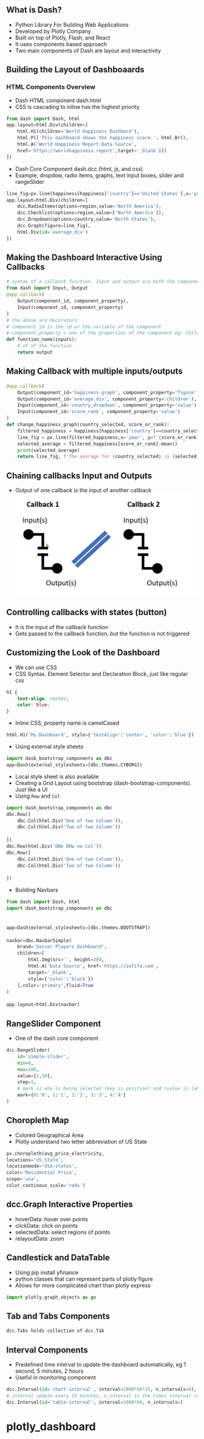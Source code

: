 ## What is Dash?
- Python Library For Building Web Applications
- Developed by Plotly Company
- Built on top of Plotly, Flash, and React
- It uses components based approach
- Two main components of Dash are layout and interactivity


## Building the Layout of Dashboaards
### HTML Components Overview
- Dash HTML component dash.html
- CSS is cascading to inline has the highest priority
```py
from dash import Dash, html
app.layout=html.Div(children=[
    html.H1(children='World Happiness Dashbard'),
    html.P(['This dashboard shows the happiness score.', html.Br(),
    html.A('World Happiness Report Data Source',
    href='https://worldhappiness.report',target='_blank')])
])
```
- Dash Core Component dash.dcc (html, js, and css)
- Example, dropdow, radio items, graphs, text input boxes, slider and rangeSlider
```py
line_fig=px.line(happiness[happiness['country']=='United States'],x='year', y='happiness_score',title='Happiness Score In the USA')
app.layout=html.Div(children=[
    dcc.RadioItems(options=region,value='North America'),
    dcc.Checklist(options=region,value=['North America']),
    dcc.Dropdown(options=country,value='North States'),
    dcc.Graph(figure=line_fig),
    html.Div(id='average_div')
])
```

## Making the Dashboard Interactive Using Callbacks
```py
# syntax of a callback function. Input and output are both the component of the dash
from dash import Input, Output
@app.callback(
    Output(component_id, component_property),
    Input(component_id, component_property)
) 
# the above are decorators. 
# component_id is the id or the variable of the component
# component_property = one of the properties of the component eg: Children of html.Div, figure of dcc.Graph
def function_name(inputs):
    # of of the function
    return output
```
## Making Callback with multiple inputs/outputs
```py
@app.callback(
    Output(component_id='happiness-graph', component_property='figure'),
    Output(component_id='average_div', component_property='children'),
    Input(component_id='country_dropdown', component_property='value'),
    Input(component_id='score_rank', component_property='value')
)
def change_happiness_graph(country_selected, score_or_rank):
    filtered_happiness = happiness[happiness['country']==country_selected]
    line_fig = px.line(filtered_happiness,x='year', y=f'{score_or_rank}',title=f'{score_or_rank} In the {country_selected}')
    selected_average = filtered_happiness[score_or_rank].mean()
    print(selected_average)
    return line_fig, f'The average for {country_selected} is {selected_average}' 
```

## Chaining callbacks Input and Outputs
- Output of one callback is the input of another callback
![Alt text](image.png)

## Controlling callbacks with states (button)
- It is the input of the callback function
- Gets passed to the callback function, but the function is not triggered


## Customizing the Look of the Dashboard
- We can use CSS
- CSS Syntax. Element Selector and Declaration Block, just like regular css
```css
h1 {
    text-align: center;
    color: blue;
}
```
- Inline CSS, property name is camelCased
```py
html.H1('My Dashboard', style={'textAlign':'center', 'color':'blue'})
```
- Using external style sheets
```py
import dasb_bootstrap_components as dbc
app=Dash(external_stylesheets=[dbc.themes.CYBORG])
```
- Local style sheet is also available
- Creating a Grid Layout using bootstrap (dash-bootstrap-components). Just like a UI
- Using `Row` and `Col`

```py
import dash_bootstrap_components as dbc
dbc.Row([
    dbc.Col(html.Div('One of two Column')),
    dbc.Col(html.Div('Two of two Column'))

])
dbc.Row(html.Div('ONe ROw no Col'))
dbc.Row([
    dbc.Col(html.Div('One of two Column')),
    dbc.Col(html.Div('Two of two Column'))

])
```
- Building Navbars
```py
from dash import Dash, html
import dash_bootstrap_components as dbc


app=Dash(external_stylesheets=[dbc.themes.BOOTSTRAP])

navbar=dbc.NavbarSimple(
    brand='Soccer Players Dashboard',
    children=[
        html.Img(src='', height=20),
        html.A('Data Source', href='https://sofifa.com',
        target='_blank',
        style={'color':'black'})
    ],color='primary',fluid=True
)

app.layout=html.Div(navbar)
```

## RangeSlider Component
- One of the dash core component
```py
dcc.RangeSlider(
    id='simple-slider',
    min=0,
    max=100,
    value=[2,10],
    step=1,
    # mark is wha is being selected (key is position) and (value is label)
    mark={0:'0', 1:'1', 2:'2', 3:'3', 4:'4'}
)

```

## Choropleth Map
- Colored Geographical Area
- Plotly understand two letter abbreviation of US State
```py
px.choropleth(avg_price_electricity,
locations='US_State',
locationmode='USA-states',
color='Residential Price',
scope='usa',
color_continous_scale='reds')
```
## dcc.Graph Interactive Properties
- hoverData: hover over points
- clickData: click on points
- selectedData: select regions of points
- relayoutData: zoom

## Candlestick and DataTable
- Using pip install yfinance
- python classes that can represent parts of plotly figure
- Allows for more complicated chart than plotly express
```py
import plotly.graph_objects as go
```

## Tab and Tabs Components
```py
dcc.Tabs holds collection of dcc.Tab
```

## Interval Components
- Predefined time interval to update the dashboard automatically, eg 1 second, 5 minutes, 2 hours
- Useful in monitoring component
```py
dcc.Interval(id='chart-interval', interval=1000*60*15, n_intervals=0), 
# interval update every 15 minutes, n_interval is the times interval ran
dcc.Interval(id='table-interval', interval=1000*60, n_intervals=)
```
# plotly_dashboard
